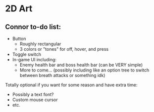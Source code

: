 # 2D Art

## Connor to-do list:
- Button
  - Roughly rectangular
  - 3 colors or "tones" for off, hover, and press
- Toggle switch
- In-game UI including:
  - Enemy health bar and boss health bar (can be VERY simple)
  - More to come... (possibly including like an option tree to switch between breath attacks or something idk)


Totally optional if you want for some reason and have extra time:
- Possibly a text font?
- Custom mouse cursor
- etc.
